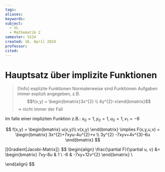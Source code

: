 ```yaml
---
tags: 
aliases: 
keywords: 
subject:
  - VL
  - Mathematik 2
semester: SS24
created: 16. April 2024
professor: 
cited:
---
```

 

# Hauptsatz über implizite Funktionen

> [!info] explizite Funktionen
> Normalerweise sind Funktionen Aufgaben immer explizit angegeben, z.B.
> $$f(x,y) = \begin{bmatrix}3x^{2} \\ 4y^{2}-x\end{bmatrix}$$
> -> nicht immer der Fall

Im falle einer impliziten Funktion z.B.: $x_{0}=1, y_{0}=1,u_{0}=1, v_{1}=-6$

$$
f(x,y) = \begin{bmatrix}
u(x,y)\\ v(x,y)
\end{bmatrix} \implies F(x,y,u,v) = \begin{bmatrix}
3x^{2}+7xyu-4u^{2}+v \\
3y^{2} -7xyv+4v^{3}-6u
\end{bmatrix}
$$

[[Gradient|Jacobi-Matrix]]:
$$
\begin{align}
\frac{\partial F}{\partial u, v} &= \begin{bmatrix}
7xy-8u & 1 \\
-6 & -7xy+12v^{2}
\end{bmatrix}
\\

\end{align}
$$